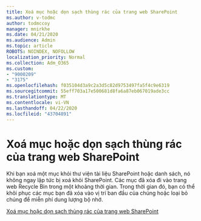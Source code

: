 ```yaml
---
title: Xoá mục hoặc dọn sạch thùng rác của trang web SharePoint
ms.author: v-todmc
author: todmccoy
manager: mnirkhe
ms.date: 04/21/2020
ms.audience: Admin
ms.topic: article
ROBOTS: NOINDEX, NOFOLLOW
localization_priority: Normal
ms.collection: Adm_O365
ms.custom:
- "9000209"
- "3175"
ms.openlocfilehash: f035104d3a9c2a3d5c82d9753497fa5f4c9e6319
ms.sourcegitcommit: 55eff703a17e500681d8fa6a87eb067019ade3cc
ms.translationtype: MT
ms.contentlocale: vi-VN
ms.lasthandoff: 04/22/2020
ms.locfileid: "43704891"
---
```

# <a name="delete-items-or-empty-the-recycle-bin-of-a-sharepoint-site"></a>Xoá mục hoặc dọn sạch thùng rác của trang web SharePoint 

Khi bạn xoá một mục khỏi thư viện tài liệu SharePoint hoặc danh sách, nó không ngay lập tức bị xoá khỏi SharePoint. Các mục đã xóa đi vào trang web Recycle Bin trong một khoảng thời gian. Trong thời gian đó, bạn có thể khôi phục các mục bạn đã xóa vào vị trí ban đầu của chúng hoặc loại bỏ chúng để miễn phí dung lượng bộ nhớ.

[Xoá mục hoặc dọn sạch thùng rác của trang web SharePoint](https://support.office.com/article/2e713599-d13e-40d6-96dc-66f0a366f74e)